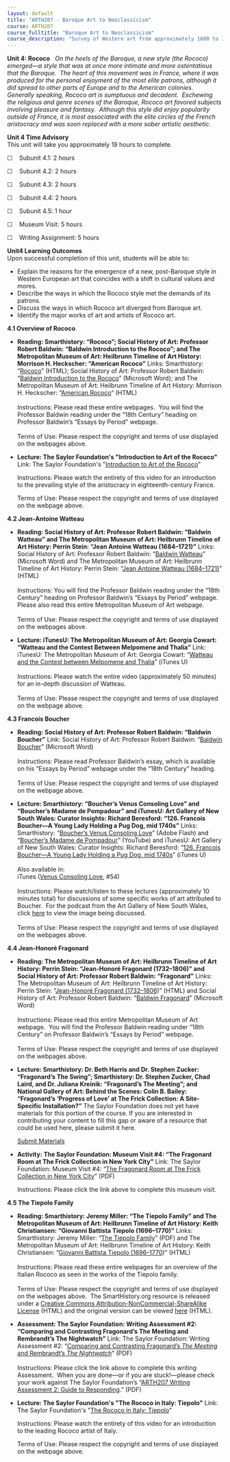 ```yaml
---
layout: default
title: "ARTH207 - Baroque Art to Neoclassicism"
course: ARTH207
course_fulltitle: "Baroque Art to Neoclassicism"
course_description: "Survey of Western art from approximately 1600 to 1800. Covers artwork from the late Renaissance period to the earliest days of the Modern era, including the Baroque, Rococo, Enlightenment, and Neoclassical movements."
---
```

**Unit 4: Rococo** <span id="4"></span> 
*On the heels of the Baroque, a new style (the Rococo) emerged—a style
that was* *at once more intimate and more ostentatious that the
Baroque.  The heart of this movement was in France, where it was
produced for the personal enjoyment of the most elite patrons, although
it did spread to other parts of Europe and to the American colonies. 
Generally speaking, Rococo art is sumptuous and decadent.  Eschewing the
religious and genre scenes of the Baroque, Rococo art favored subjects
involving pleasure and fantasy.  Although this style did enjoy
popularity outside of France, it is most associated with the elite
circles of the French aristocracy and was soon replaced with a more
sober artistic aesthetic.*

**Unit 4 Time Advisory**  
This unit will take you approximately 19 hours to complete.

☐    Subunit 4.1: 2 hours

☐    Subunit 4.2: 2 hours

☐    Subunit 4.3: 2 hours

☐    Subunit 4.4: 2 hours

☐    Subunit 4.5: 1 hour

☐    Museum Visit: 5 hours

☐    Writing Assignment: 5 hours

**Unit4 Learning Outcomes**  
Upon successful completion of this unit, students will be able to:

-   Explain the reasons for the emergence of a new, post-Baroque style
    in Western European art that coincides with a shift in cultural
    values and mores.
-   Describe the ways in which the Rococo style met the demands of its
    patrons.
-   Discuss the ways in which Rococo art diverged from Baroque art.
-   Identify the major works of art and artists of Rococo art.

**4.1 Overview of Rococo** <span id="4.1"></span> 
-   **Reading: Smarthistory: “Rococo”; Social History of Art: Professor
    Robert Baldwin: “Baldwin Introduction to the Rococo”; and The
    Metropolitan Museum of Art: Heilbrunn Timeline of Art History:
    Morrison H. Heckscher: “American Rococo”**
    Links: Smarthistory: “[Rococo](http://smarthistory.org/rococo.html)”
    (HTML); Social History of Art: Professor Robert Baldwin: “[Baldwin
    Introduction to the
    Rococo](http://www.socialhistoryofart.com/essaysbyperiod.htm)”
    (Microsoft Word); and The Metropolitan Museum of Art: Heilbrunn
    Timeline of Art History: Morrison H. Heckscher: “[American
    Rococo](http://www.metmuseum.org/toah/hd/roco/hd_roco.htm)” (HTML)  
        
     Instructions: Please read these entire webpages.  You will find the
    Professor Baldwin reading under the “18th Century” heading on
    Professor Baldwin’s “Essays by Period” webpage.  
        
     Terms of Use: Please respect the copyright and terms of use
    displayed on the webpages above.

-   **Lecture: The Saylor Foundation's "Introduction to Art of the
    Rococo"**
    Link: The Saylor Foundation's "[Introduction to Art of the
    Rococo](http://youtu.be/mOsF8ivANdU)"  
      
     Instructions: Please watch the entirety of this video for an
    introduction to the prevailing style of the aristocracy in
    eighteenth-century France.  
      
     Terms of Use: Please respect the copyright and terms of use
    displayed on the webpage above.

**4.2 Jean-Antoine Watteau** <span id="4.2"></span> 
-   **Reading: Social History of Art: Professor Robert Baldwin: “Baldwin
    Watteau” and The Metropolitan Museum of Art: Heilbrunn Timeline of
    Art History: Perrin Stein: “Jean Antoine Watteau (1684–1721)”**
    Links: Social History of Art: Professor Robert Baldwin: “[Baldwin
    Watteau](http://www.socialhistoryofart.com/essaysbyperiod.htm)”
    (Microsoft Word) and The Metropolitan Museum of Art: Heilbrunn
    Timeline of Art History: Perrin Stein: “[Jean Antoine Watteau
    (1684–1721)](http://www.metmuseum.org/toah/hd/watt/hd_watt.htm)”
    (HTML)  
        
     Instructions: You will find the Professor Baldwin reading under the
    “18th Century” heading on Professor Baldwin’s “Essays by Period”
    webpage. Please also read this entire Metropolitan Museum of Art
    webpage.  
        
     Terms of Use: Please respect the copyright and terms of use
    displayed on the webpages above.

-   **Lecture: iTunesU: The Metropolitan Museum of Art: Georgia Cowart:
    “Watteau and the Contest Between Melpomene and Thalia”**
    Link: iTunesU: The Metropolitan Museum of Art: Georgia Cowart:
    “[Watteau and the Contest between Melpomene and
    Thalia](http://deimos3.apple.com/WebObjects/Core.woa/Browse/metmuseum.org.2042355461)”
    (iTunes U)  
        
     Instructions: Please watch the entire video (approximately 50
    minutes) for an in-depth discussion of Watteau.  
        
     Terms of Use: Please respect the copyright and terms of use
    displayed on the webpage above.

**4.3 Francois Boucher** <span id="4.3"></span> 
-   **Reading: Social History of Art: Professor Robert Baldwin: “Baldwin
    Boucher”**
    Link: Social History of Art: Professor Robert Baldwin: “[Baldwin
    Boucher](http://www.socialhistoryofart.com/essaysbyperiod.htm)”
    (Microsoft Word)  
        
     Instructions: Please read Professor Baldwin’s essay, which is
    available on his “Essays by Period” webpage under the “18th Century”
    heading.  
        
     Terms of Use: Please respect the copyright and terms of use
    displayed on the webpage above.

-   **Lecture: Smarthistory: “Boucher’s Venus Consoling Love” and
    “Boucher’s Madame de Pompadour” and iTunesU: Art Gallery of New
    South Wales: Curator Insights: Richard Beresford: “126. Francois
    Boucher—A Young Lady Holding a Pug Dog, mid 1740s”**
    Links: Smarthistory: “[Boucher’s Venus Consoling
    Love](http://smarthistory.org/bouchers-venus-consoling-love.html)”
    (Adobe Flash) and “[Boucher’s Madame de
    Pompadour](http://www.youtube.com/watch?v=lnJRkY0mZh4)” (YouTube)
    and iTunesU: Art Gallery of New South Wales: Curator Insights:
    Richard Beresford: “[126. Francois Boucher—A Young Lady Holding a
    Pug Dog, mid
    1740s](http://deimos3.apple.com/WebObjects/Core.woa/Browse/ag.nsw.gov.au.3271364880)”
    (iTunes U)  
        
     Also available in:  
     iTunes ([Venus Consoling
    Love](http://itunes.apple.com/us/podcast/id328659747?i=58889728),
    \#54)  
        
     Instructions: Please watch/listen to these lectures (approximately
    10 minutes total) for discussions of some specific works of art
    attributed to Boucher.  For the podcast from the Art Gallery of New
    South Wales, click
    [here](http://www.artgallery.nsw.gov.au/collection/works/118.1992/)
    to view the image being discussed.  
         
     Terms of Use: Please respect the copyright and terms of use
    displayed on the webpages above.

**4.4 Jean-Honoré Fragonard** <span id="4.4"></span> 
-   **Reading: The Metropolitan Museum of Art: Heilbrunn Timeline of Art
    History: Perrin Stein: “Jean-Honoré Fragonard (1732–1806)” and
    Social History of Art: Professor Robert Baldwin: “Fragonard”**
    Links: The Metropolitan Museum of Art: Heilbrunn Timeline of Art
    History: Perrin Stein: “[Jean-Honoré Fragonard
    (1732–1806](http://www.metmuseum.org/toah/hd/frag/hd_frag.htm))”
    (HTML) and Social History of Art: Professor Robert Baldwin:
    “[Baldwin
    Fragonard](http://www.socialhistoryofart.com/essaysbyperiod.htm)”
    (Microsoft Word)  
        
     Instructions: Please read this entire Metropolitan Museum of Art
    webpage.  You will find the Professor Baldwin reading under “18th
    Century” on Professor Baldwin’s “Essays by Period” webpage.  
        
     Terms of Use: Please respect the copyright and terms of use
    displayed on the webpages above.

-   **Lecture: Smarthistory: Dr. Beth Harris and Dr. Stephen Zucker:
    “Fragonard’s The Swing”; Smarthistory: Dr. Stephen Zucker, Chad
    Laird, and Dr. Juliana Kreinik: “Fragonard’s The Meeting”; and
    National Gallery of Art: Behind the Scenes: Colin B. Bailey:
    “Fragonard’s ‘Progress of Love’ at The Frick Collection: A
    Site-Specific Installation?”**
    The Saylor Foundation does not yet have materials for this portion
    of the course. If you are interested in contributing your content to
    fill this gap or aware of a resource that could be used here, please
    submit it here.

    [Submit Materials](/contribute/)

-   **Activity: The Saylor Foundation: Museum Visit \#4: “The Fragonard
    Room at The Frick Collection in New York City”**
    Link: The Saylor Foundation: Museum Visit \#4: “[The Fragonard Room
    at The Frick Collection in New York
    City](http://www.saylor.org/site/wp-content/uploads/2011/05/ARTH207-Museum-Visit-41.pdf)”
    (PDF)  
      
     Instructions: Please click the link above to complete this museum
    visit.

**4.5 The Tiepolo Family** <span id="4.5"></span> 
-   **Reading: Smarthistory: Jeremy Miller: “The Tiepolo Family” and The
    Metropolitan Museum of Art: Heilbrunn Timeline of Art History: Keith
    Christiansen: “Giovanni Battista Tiepolo (1696–1770)”**
    Links: Smarthistory: Jeremy Miller: “[The Tiepolo
    Family](http://www.saylor.org/site/wp-content/uploads/2011/11/ARTH-207-TiepoloFamily.pdf)”
    (PDF) and The Metropolitan Museum of Art: Heilbrunn Timeline of Art
    History: Keith Christiansen: “[Giovanni Battista Tiepolo
    (1696–1770](http://www.metmuseum.org/toah/hd/tiep/hd_tiep.htm))”
    (HTML)  
        
     Instructions: Please read these entire webpages for an overview of
    the Italian Rococo as seen in the works of the Tiepolo family.  
        
     Terms of Use: Please respect the copyright and terms of use
    displayed on the webpages above.  The SmartHistory.org resource is
    released under a [Creative Commons
    Attribution-NonCommercial-ShareAlike
    License](http://creativecommons.org/licenses/by-nc-sa/3.0/) (HTML)
    and the original version can be viewed
    [here](http://smarthistory.org/the-tiepolo-family.html) (HTML).

-   **Assessment: The Saylor Foundation: Writing Assessment \#2:
    “Comparing and Contrasting Fragonard’s The Meeting and Rembrandt’s
    The Nightwatch”**
    Link: The Saylor Foundation: Writing Assessment \#2: “[Comparing and
    Contrasting Fragonard’s *The Meeting* and Rembrandt’s *The
    Nightwatch*](http://www.saylor.org/site/wp-content/uploads/2011/05/ARTH207-Writing-Assignment-21.pdf)”
    (PDF)  
        
     Instructions: Please click the link above to complete this writing
    Assessment.  When you are done—or if you are stuck!—please check
    your work against The Saylor Foundation’s “[ARTH207 Writing
    Assessment 2: Guide to
    Responding](http://www.saylor.org/site/wp-content/uploads/2012/06/ARTH207-Unit-4.5-Writing-Assessment-2.pdf).”
    (PDF)

-   **Lecture: The Saylor Foundation's "The Rococo in Italy: Tiepolo"**
    Link: The Saylor Foundation's "[The Rococo in Italy:
    Tiepolo](http://youtu.be/O3DbjfXOgu0)"  
      
     Instructions: Please watch the entirety of this video for an
    introduction to the leading Rococo artist of Italy.  
      
     Terms of Use: Please respect the copyright and terms of use
    displayed on the webpage above.


